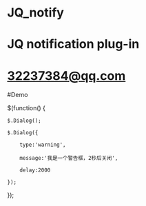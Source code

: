 # JQ_notify
# JQ notification plug-in
# 32237384@qq.com

#Demo

$(function() {

	$.Dialog();
	
	$.Dialog({
	
		type:'warning',
		
		message:'我是一个警告框，2秒后关闭',
	
		delay:2000
	
	});
	
});
